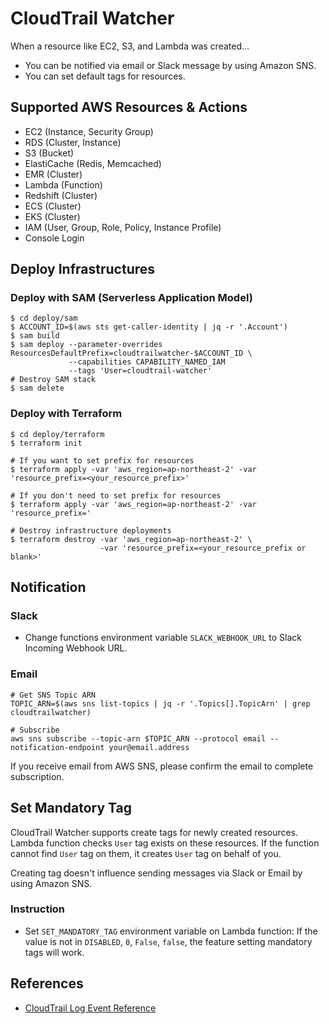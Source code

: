 # CloudTrail Watcher

When a resource like EC2, S3, and Lambda was created...

* You can be notified via email or Slack message by using Amazon SNS. 
* You can set default tags for resources.

## Supported AWS Resources & Actions

* EC2 (Instance, Security Group)
* RDS (Cluster, Instance)
* S3 (Bucket)
* ElastiCache (Redis, Memcached)
* EMR (Cluster)
* Lambda (Function)
* Redshift (Cluster)
* ECS (Cluster)
* EKS (Cluster)
* IAM (User, Group, Role, Policy, Instance Profile)
* Console Login

## Deploy Infrastructures

### Deploy with SAM (Serverless Application Model)

```shell
$ cd deploy/sam
$ ACCOUNT_ID=$(aws sts get-caller-identity | jq -r '.Account')
$ sam build
$ sam deploy --parameter-overrides ResourcesDefaultPrefix=cloudtrailwatcher-$ACCOUNT_ID \ 
             --capabilities CAPABILITY_NAMED_IAM
             --tags 'User=cloudtrail-watcher'
# Destroy SAM stack
$ sam delete 
```

### Deploy with Terraform 

```shell
$ cd deploy/terraform
$ terraform init

# If you want to set prefix for resources
$ terraform apply -var 'aws_region=ap-northeast-2' -var 'resource_prefix=<your_resource_prefix>'

# If you don't need to set prefix for resources
$ terraform apply -var 'aws_region=ap-northeast-2' -var 'resource_prefix='

# Destroy infrastructure deployments
$ terraform destroy -var 'aws_region=ap-northeast-2' \
                    -var 'resource_prefix=<your_resource_prefix or blank>'
```

## Notification

### Slack

* Change functions environment variable `SLACK_WEBHOOK_URL` to Slack Incoming Webhook URL.

### Email

```shell
# Get SNS Topic ARN
TOPIC_ARN=$(aws sns list-topics | jq -r '.Topics[].TopicArn' | grep cloudtrailwatcher)

# Subscribe
aws sns subscribe --topic-arn $TOPIC_ARN --protocol email --notification-endpoint your@email.address
```

If you receive email from AWS SNS, please confirm the email to complete subscription.

## Set Mandatory Tag

CloudTrail Watcher supports create tags for newly created resources. Lambda function checks `User` tag exists on these resources. 
If the function cannot find `User` tag on them, it creates `User` tag on behalf of you. 

Creating tag doesn't influence sending messages via Slack or Email by using Amazon SNS. 

### Instruction

* Set `SET_MANDATORY_TAG` environment variable on Lambda function: If the value is not in `DISABLED`, `0`, `False`, `false`, the feature setting mandatory tags will work.  

## References

* [CloudTrail Log Event Reference](https://docs.aws.amazon.com/awscloudtrail/latest/userguide/cloudtrail-event-reference.html)